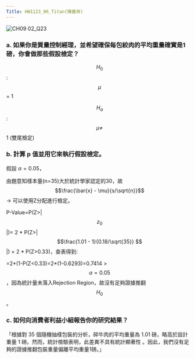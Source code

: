 ```yaml
---
Title: HW1123_06_Titan(陳嘉祥)
--- 
```


![CH09 02_Q23](https://github.com/user-attachments/assets/cdc82cf1-c0dd-4d3f-81ad-80676c10dde6)

### a. 如果你是質量控制經理，並希望確保每包絞肉的平均重量確實是1磅，你會做那些假設檢定？
$$H_0$$ : $$\mu$$ = 1 

$$H_a$$ : $$\mu\ne$$ 1  (雙尾檢定)


### b. 計算 p 值並用它來執行假設檢定。
假設 $\alpha = 0.05$， 

由題意知樣本量(n=35)大於統計學家認定的30，故 $$\frac{\bar{x} - \mu}{s/\sqrt{n}}$$ -> 可以使用Z分配進行檢定。 

P-Value=P(Z>| $$z_{0}$$ |)= 2 * P(Z>| $$\frac{1.01 - 1}{0.18/\sqrt{35}} $$ |) = 2 * P(Z>0.33)，查表得到: 

=2*(1-P(Z<0.33)=2*(1-0.6293)=0.7414 > $$\alpha = 0.05 $$，因為統計量未落入Rejection Region，故沒有足夠證據推翻 $$H_{0} $$。


### c. 如何向消費者利益小組報告你的研究結果？

「根據對 35 個隨機抽樣包裝的分析，碎牛肉的平均重量為 1.01 磅，略高於設計重量 1 磅。然而，統計檢驗表明，此差異不具有統計顯著性 。因此，我們沒有足夠的證據推翻包裝重量偏離平均重量1磅。」
